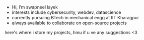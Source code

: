 - Hi, I’m swapneel layek
- interests include cybersecurity, webdev, datascience
- currently pursuing BTech in mechanical engg at IIT Kharagpur
- always available to collaborate on open-source projects

here's where i store my projects, hmu if u ve any suggestions <3


<!---
zapneel1/zapneel1 is a ✨ special ✨ repository because its `README.md` (this file) appears on your GitHub profile.
You can click the Preview link to take a look at your changes.
--->
